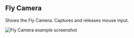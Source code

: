## Fly Camera

Shows the Fly Camera. Captures and releases mouse input.

![Fly Camera example screenshot](../assets/img/fly-camera.png)
